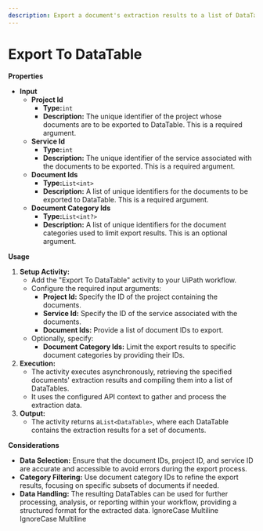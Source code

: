 ```yaml
---
description: Export a document's extraction results to a list of DataTable.
---
```


# Export To DataTable

**Properties**

* **Input**
  * **Project Id**
    * **Type:**`int`
    * **Description:** The unique identifier of the project whose documents are to be exported to DataTable. This is a required argument.
  * **Service Id**
    * **Type:**`int`
    * **Description:** The unique identifier of the service associated with the documents to be exported. This is a required argument.
  * **Document Ids**
    * **Type:**`List<int>`
    * **Description:** A list of unique identifiers for the documents to be exported to DataTable. This is a required argument.
  * **Document Category Ids**
    * **Type:**`List<int?>`
    * **Description:** A list of unique identifiers for the document categories used to limit export results. This is an optional argument.

**Usage**

1. **Setup Activity:**
   * Add the "Export To DataTable" activity to your UiPath workflow.
   * Configure the required input arguments:
     * **Project Id:** Specify the ID of the project containing the documents.
     * **Service Id:** Specify the ID of the service associated with the documents.
     * **Document Ids:** Provide a list of document IDs to export.
   * Optionally, specify:
     * **Document Category Ids:** Limit the export results to specific document categories by providing their IDs.
2. **Execution:**
   * The activity executes asynchronously, retrieving the specified documents' extraction results and compiling them into a list of DataTables.
   * It uses the configured API context to gather and process the extraction data.
3. **Output:**
   * The activity returns a`List<DataTable>`, where each DataTable contains the extraction results for a set of documents.

**Considerations**

* **Data Selection:** Ensure that the document IDs, project ID, and service ID are accurate and accessible to avoid errors during the export process.
* **Category Filtering:** Use document category IDs to refine the export results, focusing on specific subsets of documents if needed.
* **Data Handling:** The resulting DataTables can be used for further processing, analysis, or reporting within your workflow, providing a structured format for the extracted data.
 IgnoreCase Multiline IgnoreCase Multiline
